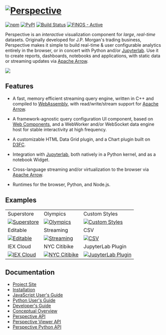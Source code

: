 # [![Perspective](https://perspective.finos.org/img/logo_inverted_tiny.png)](https://perspective.finos.org/)

[![npm](https://img.shields.io/npm/v/@finos/perspective.svg?style=flat-square)](https://www.npmjs.com/package/@finos/perspective)
[![PyPI](https://img.shields.io/pypi/v/perspective-python.svg?style=flat-square)](https://pypi.python.org/pypi/perspective-python)
[![Build Status](https://dev.azure.com/finosfoundation/perspective/_apis/build/status/finos.perspective?branchName=master)](https://dev.azure.com/finosfoundation/perspective/_build/latest?definitionId=1&branchName=master)
[![FINOS - Active](https://cdn.jsdelivr.net/gh/finos/contrib-toolbox@master/images/badge-active.svg)](https://finosfoundation.atlassian.net/wiki/display/FINOS/Active)

Perspective is an <i>interactive</i> visualization component for <i>large</i>, <i>real-time</i>
datasets. Originally developed for J.P. Morgan's trading business,  Perspective
makes it simple to build real-time & user configurable analytics entirely in the
browser, or in concert with Python and/or
[Jupyterlab](https://jupyterlab.readthedocs.io/en/stable/).
Use it to create reports, dashboards, notebooks and applications, with static
data or streaming updates via [Apache Arrow](https://arrow.apache.org/).

<img src="https://perspective.finos.org/img/demo_small.gif">

## Features

- A fast, memory efficient streaming query engine, written in C++ and compiled to [WebAssembly](https://webassembly.org/), with read/write/stream support for [Apache Arrow](https://arrow.apache.org/).

- A framework-agnostic query configuration UI component, based on [Web Components](https://www.webcomponents.org/), and a WebWorker and/or WebSocket data engine host for stable interactivity at high frequency.

- A customizable HTML Data Grid plugin, and a Chart plugin built on [D3FC](https://d3fc.io/).

- Integration with [Jupyterlab](https://jupyterlab.readthedocs.io/en/stable/), both natively in a Python kernel, and as a notebook Widget.

- Cross-language streaming and/or virtualization to the browser via [Apache Arrow](https://arrow.apache.org/).

- Runtimes for the browser, Python, and Node.js.

## Examples
||||
|:--|:--|:--|
|Superstore|Olympics|Custom Styles|
|[![Superstore](https://bl.ocks.org/texodus/raw/803de90736a3641ad91c5c7a1b49d0a7/thumbnail.png)](https://bl.ocks.org/texodus/803de90736a3641ad91c5c7a1b49d0a7)|[![Olympics](http://bl.ocks.org/texodus/raw/efd4a857aca9a52ab6cddbb6e1f701c9/c6c0fb7611ca742830e05cce667678c25b6f288a/thumbnail.png)](https://bl.ocks.org/texodus/efd4a857aca9a52ab6cddbb6e1f701c9)|[![Custom Styles](http://bl.ocks.org/texodus/raw/c42f3189699bd29cf20bbe7dce767b07/62d75a47e049602312ba2597bfd37eb032b156f0/thumbnail.png)](http://bl.ocks.org/texodus/c42f3189699bd29cf20bbe7dce767b07)|
|Editable|Streaming|CSV|
|[![Editable](https://bl.ocks.org/texodus/raw/45b868833c9f456bd39a51e606412c5d/e590d237a5237790694946018680719c9fef56cb/thumbnail.png)](https://bl.ocks.org/texodus/45b868833c9f456bd39a51e606412c5d)|[![Streaming](https://bl.ocks.org/texodus/raw/9bec2f8041471bafc2c56db2272a9381/c69c2cfacb23015f3aaeab3555a0035702ffdb1c/thumbnail.png)](https://bl.ocks.org/texodus/9bec2f8041471bafc2c56db2272a9381)|[![CSV](https://bl.ocks.org/texodus/raw/02d8fd10aef21b19d6165cf92e43e668/5e78be024893aa651fcdfac816841d54777ccdec/thumbnail.png)](https://bl.ocks.org/texodus/02d8fd10aef21b19d6165cf92e43e668)|
|IEX Cloud|NYC Citibike|JupyterLab Plugin|
|[![IEX Cloud](https://bl.ocks.org/texodus/raw/eb151fdd9f98bde987538cbc20e003f6/79d409006f50b24f1607758945144b392e4921a2/thumbnail.png)](https://bl.ocks.org/texodus/eb151fdd9f98bde987538cbc20e003f6)|[![NYC Citibike](https://bl.ocks.org/texodus/raw/bc8d7e6f72e09c9dbd7424b4332cacad/f704ce53a3f453f8fe66bd9ff4ead831786384ea/thumbnail.png)](https://bl.ocks.org/texodus/bc8d7e6f72e09c9dbd7424b4332cacad)|[![JupyterLab Plugin](https://perspective.finos.org/img/jupyterlab.png)](http://beta.mybinder.org/v2/gh/finos/perspective/master?urlpath=lab/tree/examples/jupyter-notebooks)|



## Documentation

* [Project Site](https://perspective.finos.org/)
* [Installation](https://perspective.finos.org/docs/md/installation.html)
* [JavaScript User's Guide](https://perspective.finos.org/docs/md/js.html)
* [Python User's Guide](https://perspective.finos.org/docs/md/python.html)
* [Developer's Guide](https://perspective.finos.org/docs/md/development.html)
* [Conceptual Overview](https://perspective.finos.org/docs/md/concepts.html)
* [Perspective API](https://github.com/finos/perspective/blob/master/packages/perspective/README.md)
* [Perspective Viewer API](https://github.com/finos/perspective/blob/master/packages/perspective-viewer/README.md)
* [Perspective Python API](https://perspective.finos.org/docs/obj/perspective-python.html)
